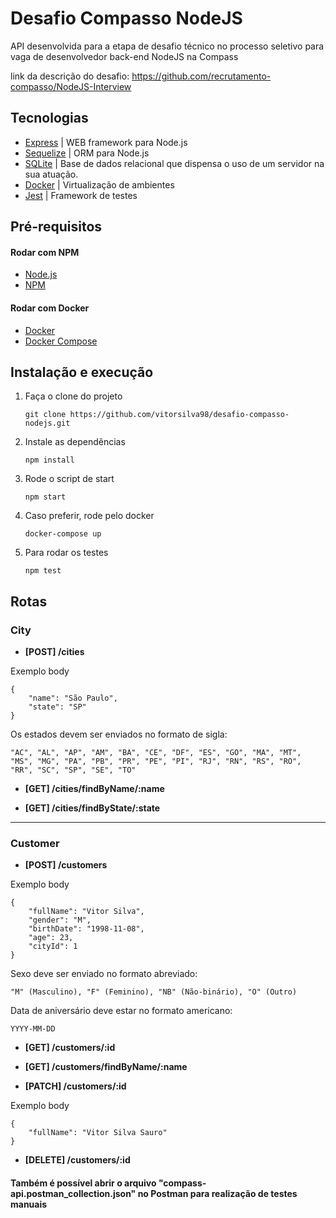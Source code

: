 # Desafio Compasso NodeJS

API desenvolvida para a etapa de desafio técnico no processo seletivo para vaga de desenvolvedor back-end NodeJS na Compass

link da descrição do desafio: https://github.com/recrutamento-compasso/NodeJS-Interview


## Tecnologias
- [Express](https://expressjs.com/)           | WEB framework para Node.js
- [Sequelize](https://sequelize.org/master/)  | ORM para Node.js
- [SQLite](https://www.sqlite.org/index.html) | Base de dados relacional que dispensa o uso de um servidor na sua atuação.
- [Docker](https://www.docker.com/)           | Virtualização de ambientes
- [Jest](https://jestjs.io/pt-BR/)            | Framework de testes


## Pré-requisitos
#### Rodar com NPM
- [Node.js](https://nodejs.org/en/)
- [NPM](https://www.npmjs.com/)

#### Rodar com Docker
- [Docker](https://www.docker.com/)
- [Docker Compose](https://docs.docker.com/compose/)


## Instalação e execução
1. Faça o clone do projeto
    ```
    git clone https://github.com/vitorsilva98/desafio-compasso-nodejs.git
    ```
2. Instale as dependências
    ```
    npm install
    ```
3. Rode o script de start
    ```
    npm start
    ```
4. Caso preferir, rode pelo docker
    ```
    docker-compose up
    ```
5. Para rodar os testes
    ```
    npm test
    ```


## Rotas
### City
- **[POST] /cities** 

Exemplo body
```
{
    "name": "São Paulo",
    "state": "SP"
}
```

Os estados devem ser enviados no formato de sigla: 
```
"AC", "AL", "AP", "AM", "BA", "CE", "DF", "ES", "GO", "MA", "MT", "MS", "MG", "PA", "PB", "PR", "PE", "PI", "RJ", "RN", "RS", "RO", "RR", "SC", "SP", "SE", "TO"
```

- **[GET] /cities/findByName/:name**

- **[GET] /cities/findByState/:state**

---
### Customer
- **[POST] /customers**

Exemplo body
```
{
    "fullName": "Vitor Silva",
    "gender": "M",
    "birthDate": "1998-11-08",
    "age": 23,
    "cityId": 1
}
```

Sexo deve ser enviado no formato abreviado: 
```
"M" (Masculino), "F" (Feminino), "NB" (Não-binário), "O" (Outro)
```

Data de aniversário deve estar no formato americano:
```
YYYY-MM-DD
```

- **[GET] /customers/:id**

- **[GET] /customers/findByName/:name**

- **[PATCH] /customers/:id**

Exemplo body
```
{
    "fullName": "Vitor Silva Sauro"
}
```

- **[DELETE] /customers/:id**

#### Também é possível abrir o arquivo "compass-api.postman_collection.json" no Postman para realização de testes manuais
